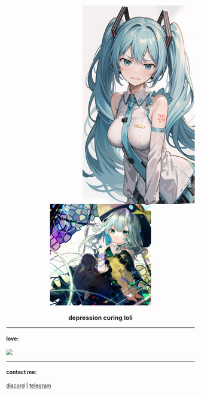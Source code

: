 <img src="assets/right.jpg" width="300" align="right" />
<br/>


<div align="center">
  <img align="center" src="assets/koishi.jpg" width="270px">
  <h3 align="center">depression curing loli</h3>
</div>

---
#### love:
![](https://skillicons.dev/icons?i=discord,linux,obsidian)

---
#### contact me:
[discord](https://discordapp.com/users/954702228789268512) | [telegram](https://t.me/mnelen12345)

